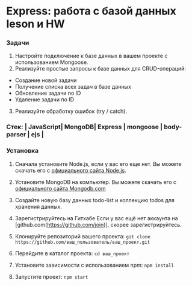 # Express: работа с базой данных leson и HW

### Задачи 

1. Настройте подключение к базе данных в вашем проекте с использованием Mongoose.
2. Реализуйте простые запросы к базе данных для CRUD-операций:
- Создание новой задачи
- Получение списка всех задач в базе данных
- Обновление задачи по ID
- Удаление задачи по ID
3. Реализуйте обработку ошибок (try / catch).


### Стек: | JavaScript| MongoDB| Express | mongoose | body-parser | ejs |


### Установка



1. Сначала установите Node.js, если у вас его еще нет. Вы можете скачать его с [официального сайта Node.js](https://nodejs.org/).

2. Установите MongoDB на компьютер. Вы можете скачать его с [официального сайта Mongodb.com](https://www.mongodb.com/try/download/community) 
   
3. Создайте новую базу данных todo-list и коллекцию todos для хранения данных.

4. Зарегистрируйтесь на Гитхабе
Если у вас ещё нет аккаунта на [github.com(https://github.com/join)], скорее зарегистрируйтесь.

1. Клонируйте репозиторий вашего проекта:
   ``` git clone https://github.com/ваш_пользователь/ваш_проект.git ```

2. Перейдите в каталог проекта:
```cd ваш_проект ```

1. Установите зависимости с использованием npm:
``` npm install ```

1. Запустите проект:
``` npm start ```



